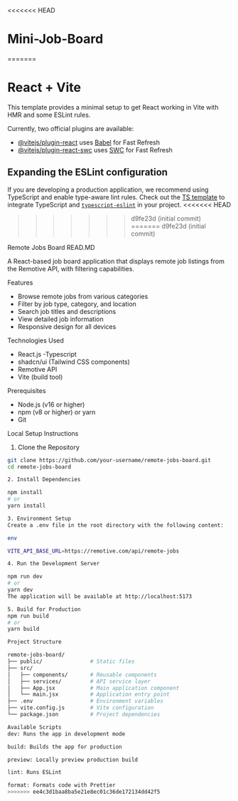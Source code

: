 <<<<<<< HEAD
# Mini-Job-Board
=======
# React + Vite

This template provides a minimal setup to get React working in Vite with HMR and some ESLint rules.

Currently, two official plugins are available:

- [@vitejs/plugin-react](https://github.com/vitejs/vite-plugin-react/blob/main/packages/plugin-react/README.md) uses [Babel](https://babeljs.io/) for Fast Refresh
- [@vitejs/plugin-react-swc](https://github.com/vitejs/vite-plugin-react-swc) uses [SWC](https://swc.rs/) for Fast Refresh

## Expanding the ESLint configuration

If you are developing a production application, we recommend using TypeScript and enable type-aware lint rules. Check out the [TS template](https://github.com/vitejs/vite/tree/main/packages/create-vite/template-react-ts) to integrate TypeScript and [`typescript-eslint`](https://typescript-eslint.io) in your project.
<<<<<<< HEAD
>>>>>>> d9fe23d (initial commit)
=======
>>>>>>> d9fe23d (initial commit)

Remote Jobs Board READ.MD

A React-based job board application that displays remote job listings from the Remotive API, with filtering capabilities.



 Features

- Browse remote jobs from various categories
- Filter by job type, category, and location
- Search job titles and descriptions
- View detailed job information
- Responsive design for all devices

Technologies Used

- React.js
-Typescript
- shadcn/ui (Tailwind CSS components)
- Remotive API
- Vite (build tool)

Prerequisites

- Node.js (v16 or higher)
- npm (v8 or higher) or yarn
- Git

 Local Setup Instructions

 1. Clone the Repository

```bash
git clone https://github.com/your-username/remote-jobs-board.git
cd remote-jobs-board

2. Install Dependencies

npm install
# or
yarn install

3. Environment Setup
Create a .env file in the root directory with the following content:

env

VITE_API_BASE_URL=https://remotive.com/api/remote-jobs

4. Run the Development Server

npm run dev
# or
yarn dev
The application will be available at http://localhost:5173

5. Build for Production
npm run build
# or
yarn build

Project Structure

remote-jobs-board/
├── public/               # Static files
├── src/
│   ├── components/       # Reusable components
│   ├── services/         # API service layer
│   ├── App.jsx           # Main application component
│   └── main.jsx          # Application entry point
├── .env                  # Environment variables
├── vite.config.js        # Vite configuration
└── package.json          # Project dependencies

Available Scripts
dev: Runs the app in development mode

build: Builds the app for production

preview: Locally preview production build

lint: Runs ESLint

format: Formats code with Prettier
>>>>>>> ee4c3d1baa8ba5e21e8ec01c36de172134dd42f5
